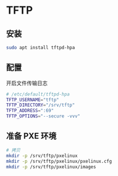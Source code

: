 # TFTP

## 安装

```sh
sudo apt install tftpd-hpa
```

## 配置

开启文件传输日志

```sh
# /etc/default/tftpd-hpa
TFTP_USERNAME="tftp"
TFTP_DIRECTORY="/srv/tftp"
TFTP_ADDRESS=":69"
TFTP_OPTIONS="--secure -vvv"
```

## 准备 PXE 环境

```sh
# 拷贝
mkdir -p /srv/tftp/pxelinux
mkdir -p /srv/tftp/pxelinux/pxelinux.cfg
mkdir -p /srv/tftp/pxelinux/images
```